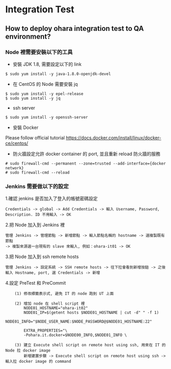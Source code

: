 # Integration Test

## How to deploy ohara integration test to QA environment?

### Node 裡需要安裝以下的工具

* 安裝 JDK 1.8, 需要設定以下的 link
```
$ sudo yum install -y java-1.8.0-openjdk-devel
```

* 在 CentOS 的 Node 需要安裝 jq
```
$ sudo yum install -y epel-release
$ sudo yum install -y jq
```  

* ssh server
```
$ sudo yum install -y openssh-server
```

* 安裝 Docker

Please follow official tutorial
https://docs.docker.com/install/linux/docker-ce/centos/


* 防火牆設定允許 docker container 的 port, 並且重新 reload 防火牆的服務

```
# sudo firewall-cmd --permanent --zone=trusted --add-interface={docker network}
# sudo firewall-cmd --reload
```

### Jenkins 需要做以下的設定

1.確認 jenkins 是否加入了登入的帳號密碼設定

```
Credentials -> global -> Add Credentials -> 輸入 Username, Password, Description. ID 不用輸入 -> OK
```

2.把 Node 加入到 Jenkins 裡

```
管理 Jenkins -> 管理節點 -> 新增節點 -> 輸入節點名稱的 hostname -> 選複製既有節點 
-> 複製來源選一台現有的 slave 來輸入, 例如：ohara-it01 -> OK
```

3.把 Node 加入到 ssh remote hosts

```
管理 Jenkins -> 設定系統 -> SSH remote hosts -> 往下拉會看到新增按鈕 -> 之後輸入 Hostname, port, 選 Credentials -> 新增
```

4.設定 PreTest 和 PreCommit

```
    (1) 修改標籤表示式, 避免 IT 的 node 跑到 UT 上面
    
    (2) 增加 node 在 shell script 裡
        NODE01_HOSTNAME="ohara-it02"
        NODE01_IP=$(getent hosts $NODE01_HOSTNAME | cut -d" " -f 1)
        NODE01_INFO="$NODE_USER_NAME:$NODE_PASSWORD@$NODE01_HOSTNAME:22"
       
        EXTRA_PROPERTIES="\
        -Pohara.it.docker=$NODE00_INFO,$NODE01_INFO \
    
    (3) 建立 Execute shell script on remote host using ssh, 用來在 IT 的 Node 拉 docker image
        新增建置步驟 -> Execute shell script on remote host using ssh -> 輸入拉 docker image 的 command
```
